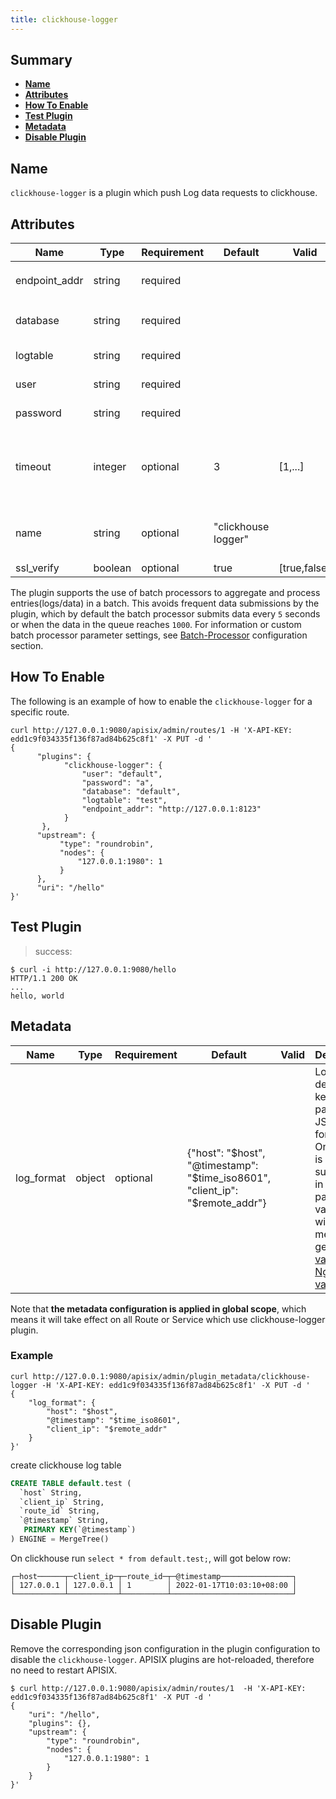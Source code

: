 ```yaml
---
title: clickhouse-logger
---
```


<!--
#
# Licensed to the Apache Software Foundation (ASF) under one or more
# contributor license agreements.  See the NOTICE file distributed with
# this work for additional information regarding copyright ownership.
# The ASF licenses this file to You under the Apache License, Version 2.0
# (the "License"); you may not use this file except in compliance with
# the License.  You may obtain a copy of the License at
#
#     http://www.apache.org/licenses/LICENSE-2.0
#
# Unless required by applicable law or agreed to in writing, software
# distributed under the License is distributed on an "AS IS" BASIS,
# WITHOUT WARRANTIES OR CONDITIONS OF ANY KIND, either express or implied.
# See the License for the specific language governing permissions and
# limitations under the License.
#
-->

## Summary

- [**Name**](#name)
- [**Attributes**](#attributes)
- [**How To Enable**](#how-to-enable)
- [**Test Plugin**](#test-plugin)
- [**Metadata**](#metadata)
- [**Disable Plugin**](#disable-plugin)

## Name

`clickhouse-logger` is a plugin which push Log data requests to clickhouse.

## Attributes

| Name            | Type    | Requirement  | Default         | Valid  | Description                                             |
|-----------------|---------| ------ | ------------- | ------- | ------------------------------------------------ |
| endpoint_addr   | string  | required   |               |         | The `clickhouse` endpoint.                  |
| database        | string  | required   |               |         | The DB name to store log.                   |
| logtable        | string  | required   |               |         | The table name.                             |
| user            | string  | required   |               |         | clickhouse user.                             |
| password        | string  | required   |               |         | clickhouse password.                         |
| timeout         | integer | optional   | 3             | [1,...] | Time to keep the connection alive after sending a request.                   |
| name            | string  | optional   | "clickhouse logger" |         | A unique identifier to identity the logger.                             |
| ssl_verify      | boolean | optional   | true          | [true,false] | verify ssl.             |

The plugin supports the use of batch processors to aggregate and process entries(logs/data) in a batch. This avoids frequent data submissions by the plugin, which by default the batch processor submits data every `5` seconds or when the data in the queue reaches `1000`. For information or custom batch processor parameter settings, see [Batch-Processor](../batch-processor.md#configuration) configuration section.

## How To Enable

The following is an example of how to enable the `clickhouse-logger` for a specific route.

```shell
curl http://127.0.0.1:9080/apisix/admin/routes/1 -H 'X-API-KEY: edd1c9f034335f136f87ad84b625c8f1' -X PUT -d '
{
      "plugins": {
            "clickhouse-logger": {
                "user": "default",
                "password": "a",
                "database": "default",
                "logtable": "test",
                "endpoint_addr": "http://127.0.0.1:8123"
            }
       },
      "upstream": {
           "type": "roundrobin",
           "nodes": {
               "127.0.0.1:1980": 1
           }
      },
      "uri": "/hello"
}'
```

## Test Plugin

> success:

```shell
$ curl -i http://127.0.0.1:9080/hello
HTTP/1.1 200 OK
...
hello, world
```

## Metadata

| Name             | Type    | Requirement | Default       | Valid   | Description                                                                              |
| ---------------- | ------- | ----------- | ------------- | ------- | ---------------------------------------------------------------------------------------- |
| log_format       | object  | optional    | {"host": "$host", "@timestamp": "$time_iso8601", "client_ip": "$remote_addr"} |         | Log format declared as key value pair in JSON format. Only string is supported in the `value` part. If the value starts with `$`, it means to get [APISIX variable](../apisix-variable.md) or [Nginx variable](http://nginx.org/en/docs/varindex.html). |

 Note that **the metadata configuration is applied in global scope**, which means it will take effect on all Route or Service which use clickhouse-logger plugin.

### Example

```shell
curl http://127.0.0.1:9080/apisix/admin/plugin_metadata/clickhouse-logger -H 'X-API-KEY: edd1c9f034335f136f87ad84b625c8f1' -X PUT -d '
{
    "log_format": {
        "host": "$host",
        "@timestamp": "$time_iso8601",
        "client_ip": "$remote_addr"
    }
}'
```

create clickhouse log table

```sql
CREATE TABLE default.test (
  `host` String,
  `client_ip` String,
  `route_id` String,
  `@timestamp` String,
   PRIMARY KEY(`@timestamp`)
) ENGINE = MergeTree()
```

On clickhouse run `select * from default.test;`, will got below row:

```
┌─host──────┬─client_ip─┬─route_id─┬─@timestamp────────────────┐
│ 127.0.0.1 │ 127.0.0.1 │ 1        │ 2022-01-17T10:03:10+08:00 │
└───────────┴───────────┴──────────┴───────────────────────────┘
```

## Disable Plugin

Remove the corresponding json configuration in the plugin configuration to disable the `clickhouse-logger`.
APISIX plugins are hot-reloaded, therefore no need to restart APISIX.

```shell
$ curl http://127.0.0.1:9080/apisix/admin/routes/1  -H 'X-API-KEY: edd1c9f034335f136f87ad84b625c8f1' -X PUT -d '
{
    "uri": "/hello",
    "plugins": {},
    "upstream": {
        "type": "roundrobin",
        "nodes": {
            "127.0.0.1:1980": 1
        }
    }
}'
```
